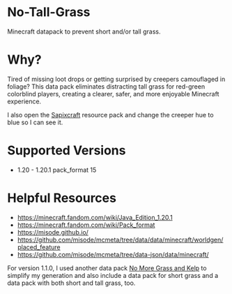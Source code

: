 # No-Tall-Grass
Minecraft datapack to prevent short and/or tall grass.

# Why?
Tired of missing loot drops or getting surprised by creepers camouflaged in foliage? This data pack eliminates distracting tall grass for red-green colorblind players, creating a clearer, safer, and more enjoyable Minecraft experience.

I also open the [Sapixcraft](https://sapixcraft.com/) resource pack and change the creeper hue to blue so I can see it.

# Supported Versions
- 1.20 - 1.20.1 pack_format 15

# Helpful Resources
- https://minecraft.fandom.com/wiki/Java_Edition_1.20.1
- https://minecraft.fandom.com/wiki/Pack_format
- https://misode.github.io/
- https://github.com/misode/mcmeta/tree/data/data/minecraft/worldgen/placed_feature
- https://github.com/misode/mcmeta/tree/data-json/data/minecraft/

For version 1.1.0, I used another data pack [No More Grass and Kelp](https://modrinth.com/datapack/no-more-grass-and-kelp) to simplify my generation and also include a data pack for short grass and a data pack with both short and tall grass, too.
